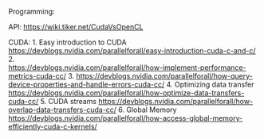 Programming:

API:
	https://wiki.tiker.net/CudaVsOpenCL

CUDA:
	1. Easy introduction to CUDA
		https://devblogs.nvidia.com/parallelforall/easy-introduction-cuda-c-and-c/
	2.  
		https://devblogs.nvidia.com/parallelforall/how-implement-performance-metrics-cuda-cc/
	3.  https://devblogs.nvidia.com/parallelforall/how-query-device-properties-and-handle-errors-cuda-cc/
	4. Optimizing data transfer
		https://devblogs.nvidia.com/parallelforall/how-optimize-data-transfers-cuda-cc/
	5. CUDA streams
		https://devblogs.nvidia.com/parallelforall/how-overlap-data-transfers-cuda-cc/
	6. Global Memory
		https://devblogs.nvidia.com/parallelforall/how-access-global-memory-efficiently-cuda-c-kernels/
